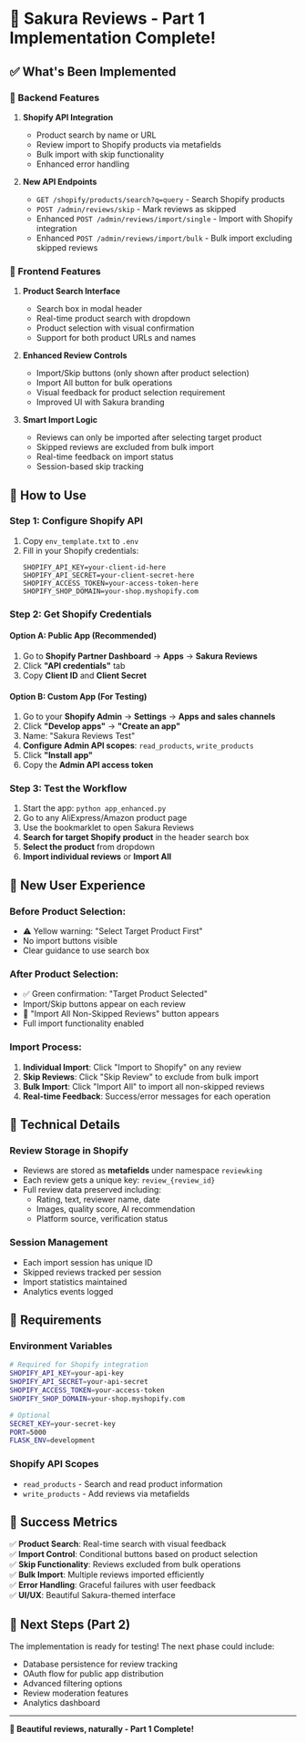 # 🌸 Sakura Reviews - Part 1 Implementation Complete!

## ✅ What's Been Implemented

### 🔧 Backend Features
1. **Shopify API Integration**
   - Product search by name or URL
   - Review import to Shopify products via metafields
   - Bulk import with skip functionality
   - Enhanced error handling

2. **New API Endpoints**
   - `GET /shopify/products/search?q=query` - Search Shopify products
   - `POST /admin/reviews/skip` - Mark reviews as skipped
   - Enhanced `POST /admin/reviews/import/single` - Import with Shopify integration
   - Enhanced `POST /admin/reviews/import/bulk` - Bulk import excluding skipped reviews

### 🎨 Frontend Features
1. **Product Search Interface**
   - Search box in modal header
   - Real-time product search with dropdown
   - Product selection with visual confirmation
   - Support for both product URLs and names

2. **Enhanced Review Controls**
   - Import/Skip buttons (only shown after product selection)
   - Import All button for bulk operations
   - Visual feedback for product selection requirement
   - Improved UI with Sakura branding

3. **Smart Import Logic**
   - Reviews can only be imported after selecting target product
   - Skipped reviews are excluded from bulk import
   - Real-time feedback on import status
   - Session-based skip tracking

## 🚀 How to Use

### Step 1: Configure Shopify API
1. Copy `env_template.txt` to `.env`
2. Fill in your Shopify credentials:
   ```
   SHOPIFY_API_KEY=your-client-id-here
   SHOPIFY_API_SECRET=your-client-secret-here
   SHOPIFY_ACCESS_TOKEN=your-access-token-here
   SHOPIFY_SHOP_DOMAIN=your-shop.myshopify.com
   ```

### Step 2: Get Shopify Credentials

#### Option A: Public App (Recommended)
1. Go to **Shopify Partner Dashboard** → **Apps** → **Sakura Reviews**
2. Click **"API credentials"** tab
3. Copy **Client ID** and **Client Secret**

#### Option B: Custom App (For Testing)
1. Go to your **Shopify Admin** → **Settings** → **Apps and sales channels**
2. Click **"Develop apps"** → **"Create an app"**
3. Name: "Sakura Reviews Test"
4. **Configure Admin API scopes**: `read_products`, `write_products`
5. Click **"Install app"**
6. Copy the **Admin API access token**

### Step 3: Test the Workflow
1. Start the app: `python app_enhanced.py`
2. Go to any AliExpress/Amazon product page
3. Use the bookmarklet to open Sakura Reviews
4. **Search for target Shopify product** in the header search box
5. **Select the product** from dropdown
6. **Import individual reviews** or **Import All**

## 🎯 New User Experience

### Before Product Selection:
- ⚠️ Yellow warning: "Select Target Product First"
- No import buttons visible
- Clear guidance to use search box

### After Product Selection:
- ✅ Green confirmation: "Target Product Selected"
- Import/Skip buttons appear on each review
- 🚀 "Import All Non-Skipped Reviews" button appears
- Full import functionality enabled

### Import Process:
1. **Individual Import**: Click "Import to Shopify" on any review
2. **Skip Reviews**: Click "Skip Review" to exclude from bulk import
3. **Bulk Import**: Click "Import All" to import all non-skipped reviews
4. **Real-time Feedback**: Success/error messages for each operation

## 🔧 Technical Details

### Review Storage in Shopify
- Reviews are stored as **metafields** under namespace `reviewking`
- Each review gets a unique key: `review_{review_id}`
- Full review data preserved including:
  - Rating, text, reviewer name, date
  - Images, quality score, AI recommendation
  - Platform source, verification status

### Session Management
- Each import session has unique ID
- Skipped reviews tracked per session
- Import statistics maintained
- Analytics events logged

## 🚨 Requirements

### Environment Variables
```bash
# Required for Shopify integration
SHOPIFY_API_KEY=your-api-key
SHOPIFY_API_SECRET=your-api-secret  
SHOPIFY_ACCESS_TOKEN=your-access-token
SHOPIFY_SHOP_DOMAIN=your-shop.myshopify.com

# Optional
SECRET_KEY=your-secret-key
PORT=5000
FLASK_ENV=development
```

### Shopify API Scopes
- `read_products` - Search and read product information
- `write_products` - Add reviews via metafields

## 🎉 Success Metrics

✅ **Product Search**: Real-time search with visual feedback  
✅ **Import Control**: Conditional buttons based on product selection  
✅ **Skip Functionality**: Reviews excluded from bulk operations  
✅ **Bulk Import**: Multiple reviews imported efficiently  
✅ **Error Handling**: Graceful failures with user feedback  
✅ **UI/UX**: Beautiful Sakura-themed interface  

## 🔄 Next Steps (Part 2)

The implementation is ready for testing! The next phase could include:
- Database persistence for review tracking
- OAuth flow for public app distribution  
- Advanced filtering options
- Review moderation features
- Analytics dashboard

---

**🌸 Beautiful reviews, naturally - Part 1 Complete!**
